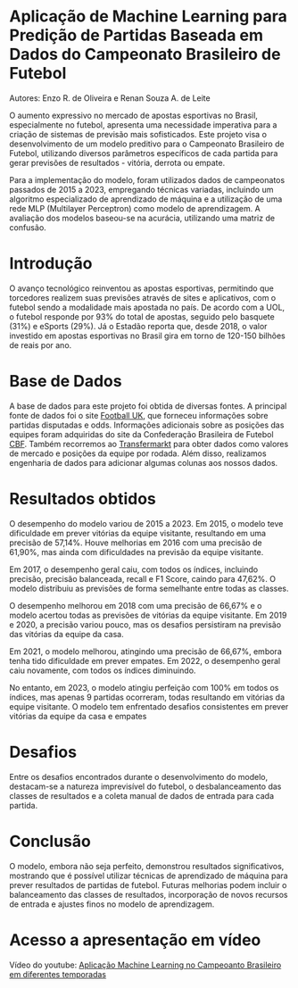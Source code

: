 # **Aplicação de Machine Learning para Predição de Partidas Baseada em Dados do Campeonato Brasileiro de Futebol**
Autores: Enzo R. de Oliveira e Renan Souza A. de Leite

O aumento expressivo no mercado de apostas esportivas no Brasil, especialmente no futebol, apresenta uma necessidade imperativa para a criação de sistemas de previsão mais sofisticados. Este projeto visa o desenvolvimento de um modelo preditivo para o Campeonato Brasileiro de Futebol, utilizando diversos parâmetros específicos de cada partida para gerar previsões de resultados - vitória, derrota ou empate.

Para a implementação do modelo, foram utilizados dados de campeonatos passados de 2015 a 2023, empregando técnicas variadas, incluindo um algoritmo especializado de aprendizado de máquina e a utilização de uma rede MLP (Multilayer Perceptron) como modelo de aprendizagem. A avaliação dos modelos baseou-se na acurácia, utilizando uma matriz de confusão.

# **Introdução**

O avanço tecnológico reinventou as apostas esportivas, permitindo que torcedores realizem suas previsões através de sites e aplicativos, com o futebol sendo a modalidade mais apostada no país. De acordo com a UOL, o futebol responde por 93% do total de apostas, seguido pelo basquete (31%) e eSports (29%). Já o Estadão reporta que, desde 2018, o valor investido em apostas esportivas no Brasil gira em torno de 120-150 bilhões de reais por ano.

# **Base de Dados**

A base de dados para este projeto foi obtida de diversas fontes. A principal fonte de dados foi o site [Football UK](https://www.football.co.uk/), que forneceu informações sobre partidas disputadas e odds. Informações adicionais sobre as posições das equipes foram adquiridas do site da Confederação Brasileira de Futebol [CBF](https://www.cbf.com.br/). Também recorremos ao [Transfermarkt](https://www.transfermarkt.com.br/) para obter dados como valores de mercado e posições da equipe por rodada. Além disso, realizamos engenharia de dados para adicionar algumas colunas aos nossos dados.

# **Resultados obtidos**

O desempenho do modelo variou de 2015 a 2023. Em 2015, o modelo teve dificuldade em prever vitórias da equipe visitante, resultando em uma precisão de 57,14%. Houve melhorias em 2016 com uma precisão de 61,90%, mas ainda com dificuldades na previsão da equipe visitante.

Em 2017, o desempenho geral caiu, com todos os índices, incluindo precisão, precisão balanceada, recall e F1 Score, caindo para 47,62%. O modelo distribuiu as previsões de forma semelhante entre todas as classes.

O desempenho melhorou em 2018 com uma precisão de 66,67% e o modelo acertou todas as previsões de vitórias da equipe visitante. Em 2019 e 2020, a precisão variou pouco, mas os desafios persistiram na previsão das vitórias da equipe da casa.

Em 2021, o modelo melhorou, atingindo uma precisão de 66,67%, embora tenha tido dificuldade em prever empates. Em 2022, o desempenho geral caiu novamente, com todos os índices diminuindo.

No entanto, em 2023, o modelo atingiu perfeição com 100% em todos os índices, mas apenas 9 partidas ocorreram, todas resultando em vitórias da equipe visitante. O modelo tem enfrentado desafios consistentes em prever vitórias da equipe da casa e empates

# **Desafios**

Entre os desafios encontrados durante o desenvolvimento do modelo, destacam-se a natureza imprevisível do futebol, o desbalanceamento das classes de resultados e a coleta manual de dados de entrada para cada partida.

# **Conclusão**

O modelo, embora não seja perfeito, demonstrou resultados significativos, mostrando que é possível utilizar técnicas de aprendizado de máquina para prever resultados de partidas de futebol. Futuras melhorias podem incluir o balanceamento das classes de resultados, incorporação de novos recursos de entrada e ajustes finos no modelo de aprendizagem.

# **Acesso a apresentação em vídeo**

Vídeo do youtube: [Aplicação Machine Learning no Campeoanto Brasileiro em diferentes temporadas](https://www.youtube.com/watch?v=fVMqJB_9TiI)

